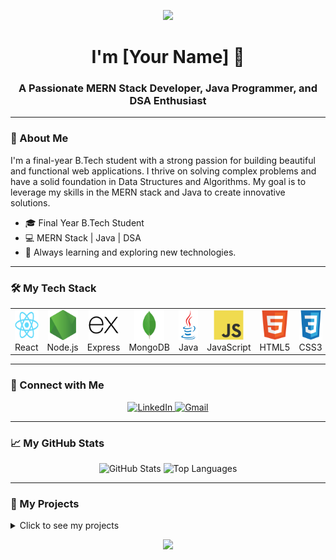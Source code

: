 <p align="center">
  <img src="https://capsule-render.vercel.app/api?type=waving&color=gradient&height=200&section=header&text=Hi%20there!&fontSize=70" />
</p>

<h1 align="center">I'm [Your Name] 👋</h1>
<h3 align="center">A Passionate MERN Stack Developer, Java Programmer, and DSA Enthusiast</h3>

---

### 🚀 About Me

I'm a final-year B.Tech student with a strong passion for building beautiful and functional web applications. I thrive on solving complex problems and have a solid foundation in Data Structures and Algorithms. My goal is to leverage my skills in the MERN stack and Java to create innovative solutions.

- 🎓 Final Year B.Tech Student
- 💻 MERN Stack | Java | DSA
- 🌱 Always learning and exploring new technologies.

---

### 🛠️ My Tech Stack

<table align="center">
  <tr>
    <td align="center" width="96">
      <a href="#macropower-tech">
        <img src="https://raw.githubusercontent.com/devicons/devicon/master/icons/react/react-original.svg" width="48" height="48" alt="React" />
      </a>
      <br>React
    </td>
    <td align="center" width="96">
      <a href="#macropower-tech">
        <img src="https://raw.githubusercontent.com/devicons/devicon/master/icons/nodejs/nodejs-original.svg" width="48" height="48" alt="Node.js" />
      </a>
      <br>Node.js
    </td>
    <td align="center" width="96">
      <a href="#macropower-tech">
        <img src="https://raw.githubusercontent.com/devicons/devicon/master/icons/express/express-original.svg" width="48" height="48" alt="Express" />
      </a>
      <br>Express
    </td>
    <td align="center" width="96">
      <a href="#macropower-tech">
        <img src="https://raw.githubusercontent.com/devicons/devicon/master/icons/mongodb/mongodb-original.svg" width="48" height="48" alt="MongoDB" />
      </a>
      <br>MongoDB
    </td>
    <td align="center" width="96">
      <a href="#macropower-tech">
        <img src="https://raw.githubusercontent.com/devicons/devicon/master/icons/java/java-original.svg" width="48" height="48" alt="Java" />
      </a>
      <br>Java
    </td>
    <td align="center" width="96">
      <a href="#macropower-tech">
        <img src="https://raw.githubusercontent.com/devicons/devicon/master/icons/javascript/javascript-original.svg" width="48" height="48" alt="JavaScript" />
      </a>
      <br>JavaScript
    </td>
    <td align="center" width="96">
      <a href="#macropower-tech">
        <img src="https://raw.githubusercontent.com/devicons/devicon/master/icons/html5/html5-original.svg" width="48" height="48" alt="HTML5" />
      </a>
      <br>HTML5
    </td>
    <td align="center" width="96">
      <a href="#macropower-tech">
        <img src="https://raw.githubusercontent.com/devicons/devicon/master/icons/css3/css3-original.svg" width="48" height="48" alt="CSS3" />
      </a>
      <br>CSS3
    </td>
  </tr>
</table>

---

### 🔗 Connect with Me

<p align="center">
  <a href="[YOUR-LINKEDIN-URL]">
    <img src="https://img.shields.io/badge/LinkedIn-0077B5?style=for-the-badge&logo=linkedin&logoColor=white" alt="LinkedIn"/>
  </a>
  <a href="mailto:[YOUR-EMAIL]">
    <img src="https://img.shields.io/badge/Gmail-D14836?style=for-the-badge&logo=gmail&logoColor=white" alt="Gmail"/>
  </a>
</p>

---

### 📈 My GitHub Stats

<p align="center">
  <!-- Change the ?username= value to your GitHub username -->
  <img src="https://github-readme-stats.vercel.app/api?username=YOUR-GITHUB-USERNAME&show_icons=true&theme=tokyonight&rank_icon=github" alt="GitHub Stats" />
  <img src="https://github-readme-stats.vercel.app/api/top-langs/?username=YOUR-GITHUB-USERNAME&layout=compact&theme=tokyonight" alt="Top Languages" />
</p>

---

### 📂 My Projects

<details>
  <summary>Click to see my projects</summary>
  
  - **Project 1:** A short description of your project. [Live Demo](#) | [Repo](#)
  - **Project 2:** A short description of your project. [Live Demo](#) | [Repo](#)
  
</details>

<p align="center">
  <img src="https://capsule-render.vercel.app/api?type=waving&color=gradient&height=150&section=footer" />
</p>
